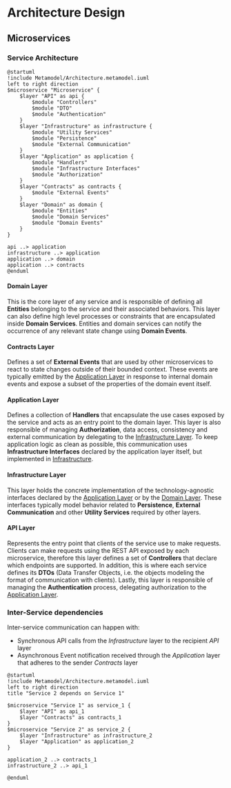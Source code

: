 # Architecture Design

## Microservices

### Service Architecture

```plantuml
@startuml
!include Metamodel/Architecture.metamodel.iuml
left to right direction
$microservice "Microservice" {
    $layer "API" as api {
        $module "Controllers"
        $module "DTO"
        $module "Authentication"
    }
    $layer "Infrastructure" as infrastructure {
        $module "Utility Services"
        $module "Persistence"
        $module "External Communication"
    }
    $layer "Application" as application {
        $module "Handlers"
        $module "Infrastructure Interfaces"
        $module "Authorization"
    }
    $layer "Contracts" as contracts {
        $module "External Events"
    }
    $layer "Domain" as domain {
        $module "Entities"
        $module "Domain Services"
        $module "Domain Events"
    }
}

api ..> application
infrastructure ..> application
application ..> domain
application ..> contracts
@enduml
```

#### Domain Layer
This is the core layer of any service and is responsible of defining all **Entities** belonging to the service and their associated behaviors. This layer can also define high level processes or constraints that are encapsulated inside **Domain Services**. Entities and domain services can notify the occurrence of any relevant state change using **Domain Events**.

#### Contracts Layer
Defines a set of **External Events** that are used by other microservices to react to state changes outside of their bounded context. These events are typically emitted by the [Application Layer](#application-layer) in response to internal domain events and expose a subset of the properties of the domain event itself.

#### Application Layer
Defines a collection of **Handlers** that encapsulate the use cases exposed by the service and acts as an entry point to the domain layer. This layer is also responsible of managing **Authorization**, data access, consistency and external communication by delegating to the [Infrastructure Layer](#infrastructure-layer). To keep application logic as clean as possible, this communication uses **Infrastructure Interfaces** declared by the application layer itself, but implemented in [Infrastructure](#infrastructure-layer).

#### Infrastructure Layer
This layer holds the concrete implementation of the 
technology-agnostic interfaces declared by the [Application Layer](#application-layer) or by the [Domain Layer](#domain-layer). These interfaces typically model behavior related to **Persistence**, **External Communication** and other **Utility Services** required by other layers.

#### API Layer
Represents the entry point that clients of the service use to make requests. Clients can make requests using the REST API exposed by each microservice, therefore this layer defines a set of **Controllers** that declare which endpoints are supported. In addition, this is where each service defines its **DTOs** (Data Transfer Objects, i.e. the objects modeling the format of communication with clients). Lastly, this layer is responsible of managing the **Authentication** process, delegating authorization to the [Application Layer](#application-layer).

### Inter-Service dependencies
Inter-service communication can happen with:
- Synchronous API calls from the _Infrastructure_ layer to the recipient _API_ layer
- Asynchronous Event notification received through the _Application_ layer that adheres to the sender _Contracts_ layer
```plantuml
@startuml
!include Metamodel/Architecture.metamodel.iuml
left to right direction
title "Service 2 depends on Service 1"

$microservice "Service 1" as service_1 {
    $layer "API" as api_1
    $layer "Contracts" as contracts_1
}
$microservice "Service 2" as service_2 {
    $layer "Infrastructure" as infrastructure_2
    $layer "Application" as application_2
}

application_2 ..> contracts_1
infrastructure_2 ..> api_1

@enduml
```